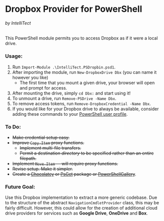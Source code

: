 Dropbox Provider for PowerShell
=========
###### by IntelliTect

This PowerShell module permits you to access Dropbox as if it were a local drive.

### Usage:
1. Run `Import-Module .\IntelliTect.PSDropbin.psd1`.
2. After importing the module, run `New-DropboxDrive Dbx` (you can name it however you like)
   *  The first time that you mount a given drive, your browser will open and prompt for access.
3. After mounting the drive, simply `cd Dbx:` and start using it!
4. To unmount a drive, run `Remove-PSDrive -Name Dbx`.
5. To remove access tokens, run `Remove-DropboxCredential -Name Dbx`.
5. If you would like for your Dropbox drive to always be available, consider adding these commands to your [PowerShell user profile](https://technet.microsoft.com/en-us/library/bb613488%28v=vs.85%29.aspx).


### To Do:

* ~~Make credential setup easy.~~
* ~~Improve `Copy-Item` proxy functions.~~
	* ~~Implement multi-file transfers.~~
	* ~~Permit a destination *directory* to be specified rather than an entire filepath.~~
* ~~Implement `Move-Item` — will require proxy functions.~~
* ~~Revise setup. Make it simpler.~~
* ~~Create a [Chocolatey](https://chocolatey.org) or [PsGet](http://psget.net) package or [PowerShellGallery](https://www.powershellgallery.com/)~~.

### Future Goal:
Use this Dropbox implementation to extract a more generic codebase. Due to the structure of the abstract `NavigationCmdletProvider` class, this may be fairly difficult. However, this could allow for the creation of additional cloud drive providers for services such as **Google Drive**, **OneDrive** and **Box**.


